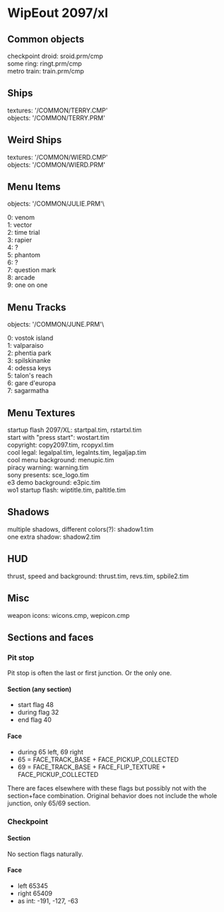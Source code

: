 # WipEout 2097/xl

## Common objects

checkpoint droid: sroid.prm/cmp\
some ring: ringt.prm/cmp\
metro train: train.prm/cmp


## Ships

textures: '/COMMON/TERRY.CMP'\
objects: '/COMMON/TERRY.PRM'

## Weird Ships

textures: '/COMMON/WIERD.CMP'\
objects: '/COMMON/WIERD.PRM'

## Menu Items

objects: '/COMMON/JULIE.PRM'\

0: venom\
1: vector\
2: time trial\
3: rapier\
4: ?\
5: phantom\
6: ?\
7: question mark\
8: arcade\
9: one on one

## Menu Tracks

objects: '/COMMON/JUNE.PRM'\

0: vostok island\
1: valparaiso\
2: phentia park\
3: spilskinanke\
4: odessa keys\
5: talon's reach\
6: gare d'europa\
7: sagarmatha

## Menu Textures

startup flash 2097/XL: startpal.tim, rstartxl.tim\
start with "press start": wostart.tim\
copyright: copy2097.tim, rcopyxl.tim\
cool legal: legalpal.tim, legalnts.tim, legaljap.tim\
cool menu background: menupic.tim\
piracy warning: warning.tim\
sony presents: sce_logo.tim\
e3 demo background: e3pic.tim\
wo1 startup flash: wiptitle.tim, paltitle.tim

## Shadows

multiple shadows, different colors(?): shadow1.tim\
one extra shadow: shadow2.tim

## HUD

thrust, speed and background: thrust.tim, revs.tim, spbile2.tim

## Misc

weapon icons: wicons.cmp, wepicon.cmp

## Sections and faces

### Pit stop

Pit stop is often the last or first junction. Or the only one.

#### Section (any section)

* start flag 48
* during flag 32
* end flag 40

#### Face

* during 65 left, 69 right
* 65 = FACE_TRACK_BASE + FACE_PICKUP_COLLECTED
* 69 = FACE_TRACK_BASE + FACE_FLIP_TEXTURE + FACE_PICKUP_COLLECTED

There are faces elsewhere with these flags but possibly not with the section+face combination. Original behavior does not include the whole junction, only 65/69 section.

### Checkpoint

#### Section

No section flags naturally.

#### Face

* left 65345
* right 65409
* as int: -191, -127, -63
